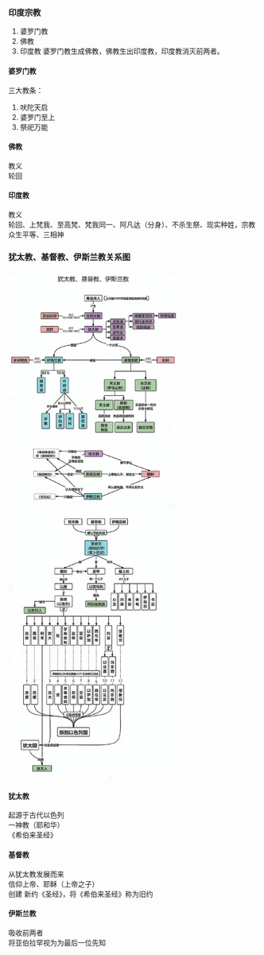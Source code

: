
### 印度宗教

1. 婆罗门教
2. 佛教
3. 印度教
婆罗门教生成佛教，佛教生出印度教，印度教消灭前两者。

#### 婆罗门教

三大教条：
1. 吠陀天启
2. 婆罗门至上
3. 祭祀万能

#### 佛教

教义  
轮回  

#### 印度教

教义  
轮回、上梵我、至高梵、梵我同一、阿凡达（分身）、不杀生祭、现实种姓，宗教众生平等、三相神  

### 犹太教、基督教、伊斯兰教关系图

![alt text](文化/1732886867933.jpg)

#### 犹太教

起源于古代以色列  
一神教（耶和华）  
《希伯来圣经》  

#### 基督教

从犹太教发展而来  
信仰上帝、耶稣（上帝之子）  
创建 新约《圣经》，将《希伯来圣经》称为旧约  

#### 伊斯兰教

吸收前两者  
将亚伯拉罕视为为最后一位先知  
